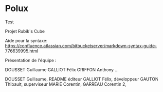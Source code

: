 # Polux

Test

Projet Rubik's Cube 

Aide pour la syntaxe: https://confluence.atlassian.com/bitbucketserver/markdown-syntax-guide-776639995.html

Présentation de l'équipe :

DOUSSET Guillaume
GALLIOT Félix
GRIFFON Anthony
...


DOUSSET Guillaume, README éditeur
GALLIOT Félix, développeur
GAUTON Thibault, superviseur
MARIE Corentin, 
GARREAU Corentin 2, 



